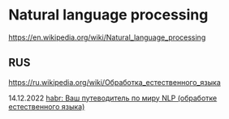# Natural language processing                  
https://en.wikipedia.org/wiki/Natural_language_processing

## RUS
https://ru.wikipedia.org/wiki/Обработка_естественного_языка

14.12.2022 [habr: Ваш путеводитель по миру NLP (обработке естественного языка)](https://habr.com/ru/companies/otus/articles/705482/)                

